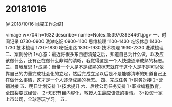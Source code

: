 # 20181016

[# 2018/10/16 肖威工作总结]

<image w=704 h=1632 describe= name=Notes_1539703934461.jpg>
一、时间记录
0730-0900 洗漱吃饭
0900-1100 思维梳理
1100-1430 吃饭休息
1430-1730 技术梳理
1730-1830 吃饭走路
1830-1930 技术梳理
1930-2330 洗漱梳理
二、案例分析
1+心态：最近将很多东西想清楚之后，知道自己为什么做，以及应该做什么，还有正在做什么非常的清晰，我觉得这是一个人快速逐渐成熟的标志。
三、自我反思
1+成熟：衡量一个人是不是成熟的标志就在于这个人是不是可以依靠自己的力量完成社会化的立足，然后完成立足以后是不是能够清晰的知道自己正在做什么事情，这才是一个人逐渐成熟的标志。
四、完成任务
1+财务对接
2+营销对接
五、明日计划安排
1+技术提升
六、后续公司任务安排
1+职业编程教育，全国裂变式经营。
2+知识节目内容化，教授人生最应该做的事情。
3+投资十家上市公司，全球游玩学习。
五、
